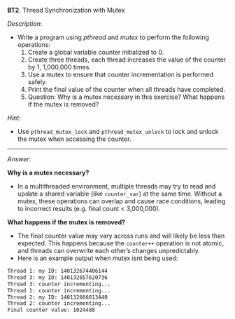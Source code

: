 **BT2**. Thread Synchronization with Mutex

*Description*:
- Write a program using *pthread* and *mutex* to perform the following operations:
    1. Create a global variable counter initialized to 0.
    2. Create three threads, each thread increases the value of the counter by 1, 1,000,000 times.
    3. Use a mutex to ensure that counter incrementation is performed safely.
    4. Print the final value of the counter when all threads have completed.
    5. Question: Why is a mutex necessary in this exercise? What happens if the mutex is removed?

*Hint*:
- Use `pthread_mutex_lock` and `pthread_mutex_unlock` to lock and unlock the mutex when accessing the counter.

---

*Answer*:

**Why is a mutex necessary?**

- In a multithreaded environment, multiple threads may try to read and update a shared variable (like `counter_var`) at the same time. Without a mutex, these operations can overlap and cause race conditions, leading to incorrect results (e.g. final count < 3,000,000).

**What happens if the mutex is removed?**

- The final counter value may vary across runs and will likely be less than expected. This happens because the `counter++` operation is not atomic, and threads can overwrite each other’s changes unpredictably.
- Here is an example output when mutex isnt being used:
```bash
Thread 1: my ID: 140132674406144
Thread 3: my ID: 140132657620736
Thread 3: counter incrementing...
Thread 1: counter incrementing...
Thread 2: my ID: 140132666013440
Thread 2: counter incrementing...
Final counter value: 1024488
```